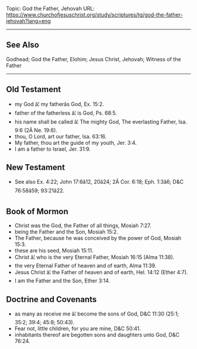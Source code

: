 Topic: God the Father, Jehovah
URL: https://www.churchofjesuschrist.org/study/scriptures/tg/god-the-father-jehovah?lang=eng

---

## See Also

Godhead; God the Father, Elohim; Jesus Christ, Jehovah; Witness of the Father

---

## Old Testament

- my God â¦ my fatherâs God, Ex. 15:2.
- father of the fatherless â¦ is God, Ps. 68:5.
- his name shall be called â¦ The mighty God, The everlasting Father, Isa. 9:6 (2Â Ne. 19:6).
- thou, O Lord, art our father, Isa. 63:16.
- My father, thou art the guide of my youth, Jer. 3:4.
- I am a father to Israel, Jer. 31:9.

## New Testament

- See also Ex. 4:22; John 17:6â12, 20â24; 2Â Cor. 6:18; Eph. 1:3â6; D&C 76:58â59; 93:21â22.

## Book of Mormon

- Christ was the God, the Father of all things, Mosiah 7:27.
- being the Father and the Son, Mosiah 15:2.
- The Father, because he was conceived by the power of God, Mosiah 15:3.
- these are his seed, Mosiah 15:11.
- Christ â¦ who is the very Eternal Father, Mosiah 16:15 (Alma 11:38).
- the very Eternal Father of heaven and of earth, Alma 11:39.
- Jesus Christ â¦ the Father of heaven and of earth, Hel. 14:12 (Ether 4:7).
- I am the Father and the Son, Ether 3:14.

## Doctrine and Covenants

- as many as receive me â¦ become the sons of God, D&C 11:30 (25:1; 35:2; 39:4; 45:8; 50:43).
- Fear not, little children, for you are mine, D&C 50:41.
- inhabitants thereof are begotten sons and daughters unto God, D&C 76:24.

